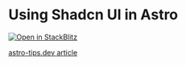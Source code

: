 # Using Shadcn UI in Astro

[![Open in StackBlitz](https://developer.stackblitz.com/img/open_in_stackblitz.svg)](https://stackblitz.com/github/astrolicious/astro-tips.dev/tree/main/examples/shadcn-ui)

[astro-tips.dev article](https://astro-tips.dev/tips/shadcn/)

